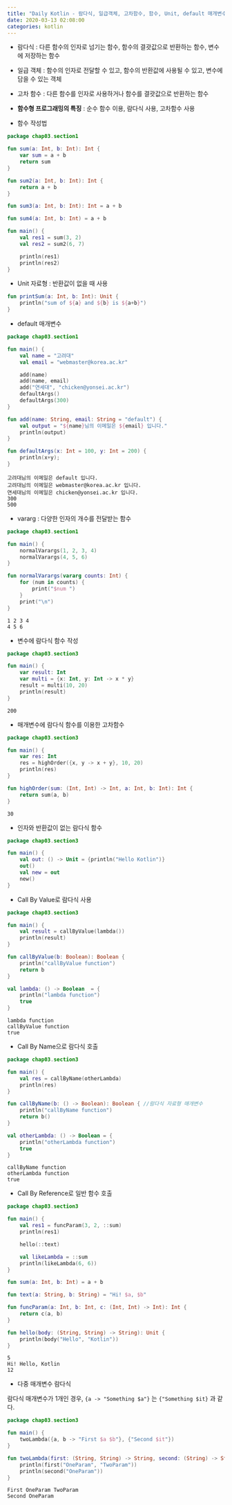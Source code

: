 ```yaml
---
title: "Daily Kotlin - 람다식, 일급객체, 고차함수, 함수, Unit, default 매개변수, vararg"
date: 2020-03-13 02:08:00
categories: kotlin
---
```


* 람다식 : 다른 함수의 인자로 넘기는 함수, 함수의 결괏값으로 반환하는 함수, 변수에 저장하는 함수

* 일급 객체 : 함수의 인자로 전달할 수 있고, 함수의 반환값에 사용될 수 있고, 변수에 담을 수 있는 객체

* 고차 함수 : 다른 함수를 인자로 사용하거나 함수를 결괏값으로 반환하는 함수

* **함수형 프로그래밍의 특징** : 순수 함수 이용, 람다식 사용, 고차함수 사용

* 함수 작성법

```kotlin
package chap03.section1

fun sum(a: Int, b: Int): Int {
    var sum = a + b
    return sum
}

fun sum2(a: Int, b: Int): Int {
    return a + b
}

fun sum3(a: Int, b: Int): Int = a + b

fun sum4(a: Int, b: Int) = a + b

fun main() {
    val res1 = sum(3, 2)
    val res2 = sum2(6, 7)

    println(res1)
    println(res2)
}
```

* Unit 자료형 : 반환값이 없을 때 사용 

```kotlin
fun printSum(a: Int, b: Int): Unit {
    println("sum of ${a} and ${b} is ${a+b}")
}
```

* default 매개변수

```kotlin
package chap03.section1

fun main() {
    val name = "고려대"
    val email = "webmaster@korea.ac.kr"

    add(name)
    add(name, email)
    add("연세대", "chicken@yonsei.ac.kr")
    defaultArgs()
    defaultArgs(300)
}

fun add(name: String, email: String = "default") {
    val output = "${name}님의 이메일은 ${email} 입니다."
    println(output)
}

fun defaultArgs(x: Int = 100, y: Int = 200) {
    println(x+y);
}
```

```
고려대님의 이메일은 default 입니다.
고려대님의 이메일은 webmaster@korea.ac.kr 입니다.
연세대님의 이메일은 chicken@yonsei.ac.kr 입니다.
300
500
```

* vararg : 다양한 인자의 개수를 전달받는 함수

```kotlin
package chap03.section1

fun main() {
    normalVarargs(1, 2, 3, 4)
    normalVarargs(4, 5, 6)
}

fun normalVarargs(vararg counts: Int) {
    for (num in counts) {
        print("$num ")
    }
    print("\n")
}
```

```
1 2 3 4 
4 5 6
```

* 변수에 람다식 함수 작성

```kotlin
package chap03.section3

fun main() {
    var result: Int
    var multi = {x: Int, y: Int -> x * y}
    result = multi(10, 20)
    println(result)
}
```

```
200
```

* 매개변수에 람다식 함수를 이용한 고차함수

```kotlin
package chap03.section3

fun main() {
    var res: Int
    res = highOrder({x, y -> x + y}, 10, 20)
    println(res)
}

fun highOrder(sum: (Int, Int) -> Int, a: Int, b: Int): Int {
    return sum(a, b)
}
```

```
30
```

* 인자와 반환값이 없는 람다식 함수

```kotlin
package chap03.section3

fun main() {
    val out: () -> Unit = {println("Hello Kotlin")}
    out()
    val new = out
    new()
}
```

* Call By Value로 람다식 사용

```kotlin
package chap03.section3

fun main() {
    val result = callByValue(lambda())
    println(result)
}

fun callByValue(b: Boolean): Boolean {
    println("callByValue function")
    return b
}

val lambda: () -> Boolean  = {
    println("lambda function")
    true
}
```

```
lambda function
callByValue function
true
```

* Call By Name으로 람다식 호출

```kotlin
package chap03.section3

fun main() {
    val res = callByName(otherLambda)
    println(res)
}

fun callByName(b: () -> Boolean): Boolean { //람다식 자료형 매개변수
    println("callByName function")
    return b()
}

val otherLambda: () -> Boolean = {
    println("otherLambda function")
    true
}
```

```
callByName function
otherLambda function
true
```

* Call By Reference로 일반 함수 호출

```kotlin
package chap03.section3

fun main() {
    val res1 = funcParam(3, 2, ::sum)
    println(res1)

    hello(::text)

    val likeLambda = ::sum
    println(likeLambda(6, 6))
}

fun sum(a: Int, b: Int) = a + b

fun text(a: String, b: String) = "Hi! $a, $b"

fun funcParam(a: Int, b: Int, c: (Int, Int) -> Int): Int {
    return c(a, b)
}

fun hello(body: (String, String) -> String): Unit {
    println(body("Hello", "Kotlin"))
}
```

```
5
Hi! Hello, Kotlin
12
```

* 다중 매개변수 람다식

람다식 매개변수가 1개인 경우, ``{a -> "Something $a"}`` 는 ``{"Something $it}`` 과 같다.

```kotlin
package chap03.section3

fun main() {
    twoLambda({a, b -> "First $a $b"}, {"Second $it"})
}

fun twoLambda(first: (String, String) -> String, second: (String) -> String) {
    println(first("OneParam", "TwoParam"))
    println(second("OneParam"))
}
```

```
First OneParam TwoParam
Second OneParam
```
